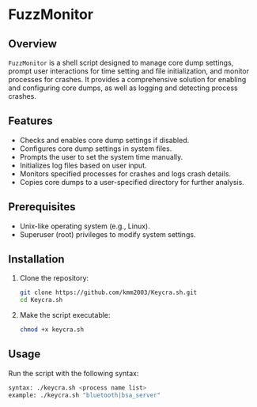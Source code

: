 # FuzzMonitor

## Overview

`FuzzMonitor` is a shell script designed to manage core dump settings, prompt user interactions for time setting and file initialization, and monitor processes for crashes. It provides a comprehensive solution for enabling and configuring core dumps, as well as logging and detecting process crashes.

## Features

- Checks and enables core dump settings if disabled.
- Configures core dump settings in system files.
- Prompts the user to set the system time manually.
- Initializes log files based on user input.
- Monitors specified processes for crashes and logs crash details.
- Copies core dumps to a user-specified directory for further analysis.

## Prerequisites

- Unix-like operating system (e.g., Linux).
- Superuser (root) privileges to modify system settings.

## Installation

1. Clone the repository:
    ```sh
    git clone https://github.com/kmm2003/Keycra.sh.git
    cd Keycra.sh
    ```

2. Make the script executable:
    ```sh
    chmod +x keycra.sh
    ```

## Usage

Run the script with the following syntax:
```sh
syntax: ./keycra.sh <process name list>
example: ./keycra.sh "bluetooth|bsa_server"
```
